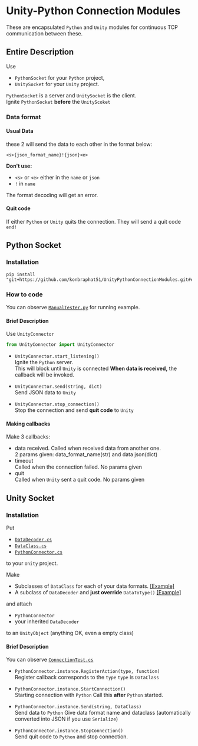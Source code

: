 # Unity-Python Connection Modules
These are encapsulated `Python` and `Unity` modules for continuous TCP communication between these.

## Entire Description
Use 
- `PythonSocket` for your `Python` project,
- `UnitySocket` for your `Unity` project.

`PythonSocket` is a server and `UnitySocket` is the client.  
Ignite `PythonSocket` **before** the `UnityScoket`

### Data format
#### Usual Data
these 2 will send the data to each other in the format below:
```
<s>{json_format_name}!{json}<e>
```

**Don't use:**
- `<s>` or `<e>` either in the `name` or `json`
- `!` in `name`

The format decoding will get an error.

#### Quit code
If either `Python` or `Unity` quits the connection. They will send a quit code `end!`

## Python Socket
### Installation
```
pip install "git+https://github.com/konbraphat51/UnityPythonConnectionModules.git#egg=UnityConnector&subdirectory=PythonSocket"
```

### How to code
You can observe [`ManualTester.py`](https://github.com/konbraphat51/UnityPythonConnectionModules/blob/main/PythonSocket/tests/ManualTester.py) for running example.

#### Brief Description
Use `UnityConnector`
```Python
from UnityConnector import UnityConnector
```

- `UnityConnector.start_listening()`   
  Ignite the `Python` server.  
  This will block until `Unity` is connected
  **When data is received,** the callback will be invoked.

- `UnityConnector.send(string, dict)`  
  Send JSON data to `Unity`

- `UnityConnector.stop_connection()`  
  Stop the connection and send **quit code** to `Unity`

#### Making callbacks
Make 3 callbacks:
- data received.
  Called when received data from another one.  
  2 params given: data_format_name(str) and data json(dict)
- timeout  
  Called when the connection failed.
  No params given
- quit  
  Called when `Unity` sent a quit code.
  No params given

## Unity Socket
### Installation
Put
- [`DataDecoder.cs`](https://github.com/konbraphat51/UnityPythonConnectionModules/blob/main/UnitySocket/Assets/Scripts/DataDecoder.cs)
- [`DataClass.cs`](https://github.com/konbraphat51/UnityPythonConnectionModules/blob/main/UnitySocket/Assets/Scripts/DataClass.cs)
- [`PythonConnector.cs`](https://github.com/konbraphat51/UnityPythonConnectionModules/blob/main/UnitySocket/Assets/Scripts/PythonConnector.cs)

to your `Unity` project.


Make
- Subclasses of `DataClass` for each of your data formats. [[Example]](https://github.com/konbraphat51/UnityPythonConnectionModules/blob/main/UnitySocket/Assets/Scripts/Test/TestDataClass.cs)
- A subclass of `DataDecoder` and **just override** `DataToType()` [[Example]](https://github.com/konbraphat51/UnityPythonConnectionModules/blob/main/UnitySocket/Assets/Scripts/Test/TestDecoder.cs)

and attach
- `PythonConnector`
- your inherited `DataDecoder`

to an `UnityObject` (anything OK, even a empty class)

#### Brief Description
You can observe [`ConnectionTest.cs`](https://github.com/konbraphat51/UnityPythonConnectionModules/blob/main/UnitySocket/Assets/Scripts/Test/ConnectionTest.cs)

- `PythonConnector.instance.RegisterAction(type, function)`  
  Register callback corresponds to the `type`
  `type` is `DataClass`

- `PythonConnector.instance.StartConnection()`  
  Starting connection with `Python`
  Call this **after** `Python` started.

- `PythonConnector.instance.Send(string, DataClass)`  
  Send data to `Python`
  Give data format name and dataclass (automatically converted into JSON if you use `Serialize`)

- `PythonConnector.instance.StopConnection()`  
  Send quit code to `Python` and stop connection.
